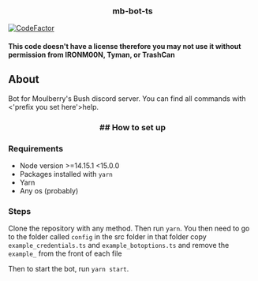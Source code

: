 <h3 align="center">mb-bot-ts</h3>

[![CodeFactor](https://www.codefactor.io/repository/github/notenoughupdates/mb-bot-ts/badge?s=708ab26519121898fd964e54b6ba3afdad396ac3)](https://www.codefactor.io/repository/github/notenoughupdates/mb-bot-ts)

#### This code doesn't have a license therefore you may not use it without permission from IRONM00N, Tyman, or TrashCan

## About

Bot for Moulberry's Bush discord server. You can find all commands with <'prefix you set here'>help.

<h3 align="center">## How to set up</h3>

### Requirements

- Node version >=14.15.1 <15.0.0
- Packages installed with `yarn`
- Yarn
- Any os (probably)

### Steps

Clone the repository with any method. Then run `yarn`. You then need to go to the folder called `config` in the src folder in that folder copy `example_credentials.ts` and `example_botoptions.ts` and remove the `example_` from the front of each file


Then to start the bot, run `yarn start`.
